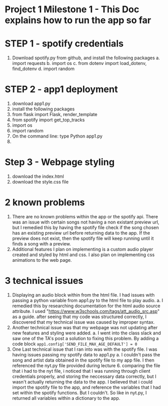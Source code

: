 # Project 1 Milestone 1 - This Doc explains how to run the app so far

# STEP 1 - spotify credentials
1. Download spotify.py from github, and install the following packages
 a. import requests
 b. import os
 c. from dotenv import load_dotenv, find_dotenv
 d. import random
# STEP 2 - app1 deployment
1. download app1.py
2. install the following packages
3. from flask import Flask, render_template
4. from spotify import get_top_tracks
5. import os
6. import random
7. On the command line: type Python app1.py
8. 
# Step 3 - Webpage styling
1. download the index.html
2. download the style.css file

# 2 known problems
1. There are no known problems within the app or the spotify api. There was an issue with certain songs not having a non existant preview url, but I remedied this by having the spotify file check if the song chosen has an existing preview url before returning data to the app. If the preview does not exist, then the spotify file will keep running until it finds a song with a preview.
2. Additional features I plan on implementing is a custom audio player created and styled by html and css. I also plan on implementing css animations to the web page.


# 3 technical issues
1. Displaying an audio block within from the html file. I had issues with passing a python variable from app1.py to the html file to play audio. 
 a. I remedied this by researching documentation for the html audio source attribute. I used "https://www.w3schools.com/tags/att_audio_src.asp" as a guide. after seeing that my code was structured correctly, I discovered that my technical issue was caused by improper syntax. 
2. Another technical issue was that my webpage was not updating after new features and styling were added.
 a. I went into the class slack and saw one of the TA's post a solution to fixing this problem. By adding a code block ``` app1.config['SEND_FILE_MAX_AGE_DEFAULT'] = 0   ```
3. One Last technical issue that I ran into was with the spotify file. I was having issues passing my spotify data to app1.py 
 a. I couldn't pass the song and artist data obtained in the spotify file to my app file. I then referenced the nyt.py file provided during lecture 6. comparing the file that i had to the nyt file, i noticed that I was running through client credentials properly, and storing the neccessary data correctly, but I wasn't actually returning the data to the app. I believed that i could import the spotify file to the app, and reference the variables that I had set within the spotify functions. But I couldn't. So like in nyt.py, I returned all variables within a dictionary to the app.